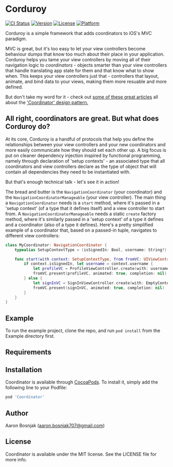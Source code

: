 # Corduroy

[![CI Status](http://img.shields.io/travis/Saelyria/Coordinator.svg?style=flat)](https://travis-ci.org/Saelyria/Coordinator)
[![Version](https://img.shields.io/cocoapods/v/Coordinator.svg?style=flat)](http://cocoapods.org/pods/Coordinator)
[![License](https://img.shields.io/cocoapods/l/Coordinator.svg?style=flat)](http://cocoapods.org/pods/Coordinator)
[![Platform](https://img.shields.io/cocoapods/p/Coordinator.svg?style=flat)](http://cocoapods.org/pods/Coordinator)

Corduroy is a simple framework that adds coordinators to iOS's MVC paradigm. 

MVC is great, but it's too easy to let your view controllers become behaviour dumps that know too much about their place in your application. Corduroy helps you tame your view controllers by moving all of their navigation logic to *coordinators* - objects smarter than your view controllers that handle translating app state for them and that know what to show when. This keeps your view controllers just that - controllers that layout, animate, and bind data to your views, making them more resuable and more defined.

But don't take my word for it - check out [some of these great articles](https://will.townsend.io/2016/an-ios-coordinator-pattern) all about the ['Coordinator' design pattern.](http://khanlou.com/2015/10/coordinators-redux/)

## All right, coordinators are great. But what does Corduroy do?

At its core, Corduroy is a handful of protocols that help you define the relationships between your view controllers and your new coordinators and more easily communicate how they should set each other up. A big focus is put on cleaner dependency injection inspired by functional programming, namely through declaration of 'setup contexts' - an associated type that all coordinators and view controllers declare as the type of object that will contain all dependencies they need to be instantiated with.

But that's enough technical talk - let's see it in action!

The bread and butter is the `NavigationCoordinator` (your coordinator) and the `NavigationCoordinatorManageable` (your view controller). The main thing a `NavigationCoordinator` needs is a `start` method, where it's passed in a 'setup context' (of a type that it defines itself) and a view controller to start from. A `NavigationCoordinatorManageable` needs a static `create` factory method, where it's similarly passed in a 'setup context' of a type it defines and a coordinator (also of a type it defines). Here's a pretty simplified example of a coordinator that, based on a passed-in tuple, navigates to different view controllers:

```swift
class MyCoordinator: NavigationCoordinator {   
    typealias SetupContextType = (isSignedIn: Bool, username: String?)

    func start(with context: SetupContextType, from fromVC: UIViewController) {
        if context.isSignedIn, let username = context.username {
            let profileVC = ProfileViewController.create(with: username, coordinator: self)
            fromVC.present(profileVC, animated: true, completion: nil)
        } else {
            let signInVC = SignInViewController.create(with: EmptyContext(), coordinator: self)
            fromVC.present(signInVC, animated: true, completion: nil)
        }
    }
}
```

## Example

To run the example project, clone the repo, and run `pod install` from the Example directory first.

## Requirements

## Installation

Coordinator is available through [CocoaPods](http://cocoapods.org). To install
it, simply add the following line to your Podfile:

```ruby
pod 'Coordinator'
```

## Author

Aaron Bosnjak (aaron.bosnjak707@gmail.com)

## License

Coordinator is available under the MIT license. See the LICENSE file for more info.
